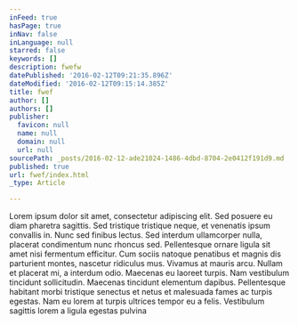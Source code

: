 ```yaml
---
inFeed: true
hasPage: true
inNav: false
inLanguage: null
starred: false
keywords: []
description: fwefw
datePublished: '2016-02-12T09:21:35.896Z'
dateModified: '2016-02-12T09:15:14.385Z'
title: fwef
author: []
authors: []
publisher:
  favicon: null
  name: null
  domain: null
  url: null
sourcePath: _posts/2016-02-12-ade21024-1486-4dbd-8704-2e0412f191d9.md
published: true
url: fwef/index.html
_type: Article

---
```

Lorem ipsum dolor sit amet, consectetur adipiscing elit. Sed posuere eu diam pharetra sagittis. Sed tristique tristique neque, et venenatis ipsum convallis in. Nunc sed finibus lectus. Sed interdum ullamcorper nulla, placerat condimentum nunc rhoncus sed. Pellentesque ornare ligula sit amet nisi fermentum efficitur. Cum sociis natoque penatibus et magnis dis parturient montes, nascetur ridiculus mus. Vivamus at mauris arcu. Nullam et placerat mi, a interdum odio. Maecenas eu laoreet turpis. Nam vestibulum tincidunt sollicitudin. Maecenas tincidunt elementum dapibus. Pellentesque habitant morbi tristique senectus et netus et malesuada fames ac turpis egestas. Nam eu lorem at turpis ultrices tempor eu a felis. Vestibulum sagittis lorem a ligula egestas pulvina